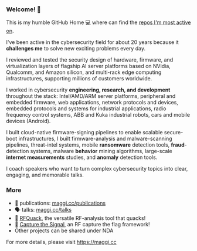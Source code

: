 ### Welcome! 🏡

This is my humble GitHub Home 💻 where can find the [repos I'm most active on](https://github.com/phretor?tab=repositories).

I've been active in the cybersecurity field for about 20 years because
it **challenges me** to solve new exciting problems every day.

I reviewed and tested the security design of hardware, firmware, and
virtualization layers of flagship AI server platforms based on NVidia,
Qualcomm, and Amazon silicon, and multi-rack edge computing
infrastructures, supporting millions of customers worldwide.

I worked in cybersecurity **engineering, research, and development** throughout the
stack: Intel/AMD/ARM server platforms, peripheral and embedded firmware,
web applications, network protocols and devices, embedded protocols and
systems for industrial applications, radio frequency control systems,
ABB and Kuka industrial robots, cars and mobile devices (Android).

I built cloud-native firmware-signing pipelines to enable scalable
secure-boot infrastructures, I built firmware-analysis and
malware-scanning pipelines, threat-intel systems, mobile **ransomware**
detection tools, **fraud**-detection systems, malware **behavior**
mining algorithms, large-scale **internet measurements** studies, and
**anomaly** detection tools.

I coach speakers who want to turn complex cybersecurity topics into clear, engaging, and memorable talks.

### More

- 📄 publications: [maggi.cc/publications](https://maggi.cc/publications)
- 🗣 talks: [maggi.cc/talks](https://maggi.cc/talks)
- 📡 [RFQuack](https://github.com/rfquack), the versatile RF-analysis tool that quacks! 
- 📶 [Capture the Signal](https://github.com/capturethesignal), an RF capture the flag framework!
- Other projects can be shared under NDA

For more details, please visit https://maggi.cc
